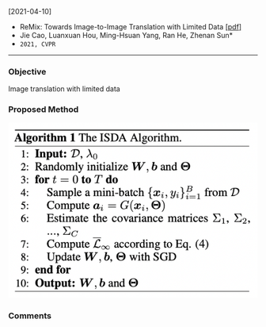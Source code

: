 [2021-04-10]
- ReMix: Towards Image-to-Image Translation with Limited Data [[pdf]](https://arxiv.org/pdf/2103.16835.pdf) 
- Jie Cao, Luanxuan Hou, Ming-Hsuan Yang, Ran He, Zhenan Sun*
- `2021, CVPR`

****

### Objective
Image translation with limited data

### Proposed Method

![Alt text](https://github.com/han-liu/Papers/blob/master/figures/Implicit%20Semantic%20Data%20Augmentation%20for%20Deep%20Networks.png?raw=true)


### Comments
